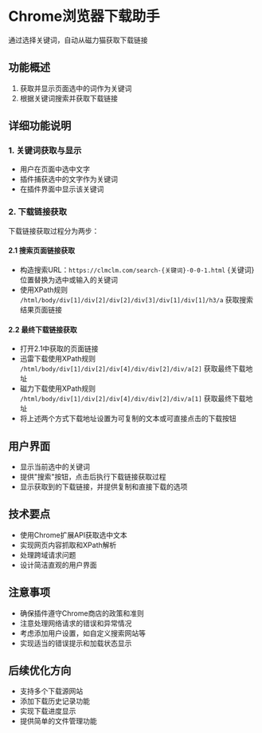 # Chrome浏览器下载助手

通过选择关键词，自动从磁力猫获取下载链接
## 功能概述

1. 获取并显示页面选中的词作为关键词
2. 根据关键词搜索并获取下载链接

## 详细功能说明

### 1. 关键词获取与显示

- 用户在页面中选中文字
- 插件捕获选中的文字作为关键词
- 在插件界面中显示该关键词

### 2. 下载链接获取

下载链接获取过程分为两步：

#### 2.1 搜索页面链接获取

- 构造搜索URL：`https://clmclm.com/search-{关键词}-0-0-1.html`
{关键词}位置替换为选中或输入的关键词
- 使用XPath规则 `/html/body/div[1]/div[2]/div[2]/div[3]/div[1]/div[1]/h3/a` 获取搜索结果页面链接

#### 2.2 最终下载链接获取

- 打开2.1中获取的页面链接
- 迅雷下载使用XPath规则 `/html/body/div[1]/div[2]/div[4]/div/div[2]/div/a[2]` 获取最终下载地址
- 磁力下载使用XPath规则 `/html/body/div[1]/div[2]/div[4]/div/div[2]/div/a[1]` 获取最终下载地址
- 将上述两个方式下载地址设置为可复制的文本或可直接点击的下载按钮

## 用户界面

- 显示当前选中的关键词
- 提供"搜索"按钮，点击后执行下载链接获取过程
- 显示获取到的下载链接，并提供复制和直接下载的选项

## 技术要点

- 使用Chrome扩展API获取选中文本
- 实现网页内容抓取和XPath解析
- 处理跨域请求问题
- 设计简洁直观的用户界面

## 注意事项

- 确保插件遵守Chrome商店的政策和准则
- 注意处理网络请求的错误和异常情况
- 考虑添加用户设置，如自定义搜索网站等
- 实现适当的错误提示和加载状态显示

## 后续优化方向

- 支持多个下载源网站
- 添加下载历史记录功能
- 实现下载进度显示
- 提供简单的文件管理功能
